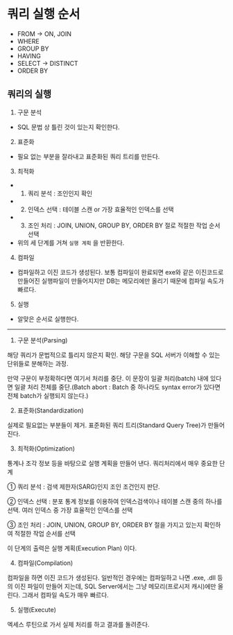 # 쿼리 실행 순서

- FROM -> ON, JOIN
- WHERE
- GROUP BY
- HAVING
- SELECT -> DISTINCT
- ORDER BY

## 쿼리의 실행

1. 구문 분석
 - SQL 문법 상 틀린 것이 있는지 확인한다.
2. 표준화
 - 필요 없는 부분을 잘라내고 표준화된 쿼리 트리를 만든다.
3. 최적화
 - 1. 쿼리 분석 : 조인인지 확인
 - 2. 인덱스 선택 : 테이블 스캔 or 가장 효율적인 인덱스를 선택
 - 3. 조인 처리 : JOIN, UNION, GROUP BY, ORDER BY 절로 적절한 작업 순서 선택
 - 위의 세 단계를 거쳐 `실행 계획` 을 반환한다.
4. 컴파일
 - 컴파일하고 이진 코드가 생성된다. 보통 컴파일이 완료되면 exe와 같은 이진코드로 만들어진 실행파일이 만들어지지만 DB는 메모리에만 올리기 때문에 컴파일 속도가 빠르다.
5. 실행
 - 알맞은 순서로 실행한다.
 
--- 

1. 구문 분석(Parsing)

해당 쿼리가 문법적으로 틀리지 않은지 확인. 해당 구문을 SQL 서버가 이해할 수 있는 단위들로 분해하는 과정.

만약 구문이 부정확하다면 여기서 처리를 중단. 이 문장이 일괄 처리(batch) 내에 있다면 일괄 처리 전체를 중단.(Batch abort : Batch 중 하나라도 syntax error가 있다면 전체 batch가 실행되지 않는다.)

2. 표준화(Standardization)

실제로 필요없는 부분들이 제거. 표준화된 쿼리 트리(Standard Query Tree)가 만들어 진다.

3. 최적화(Optimization)

통계나 조각 정보 등을 바탕으로 실행 계획을 만들어 낸다. 쿼리처리에서 매우 중요한 단계

① 쿼리 분석 : 검색 제한자(SARG)인지 조인 조건인지 판단.

② 인덱스 선택 : 분포 통계 정보를 이용하여 인덱스검색이나 테이블 스캔 중의 하나를 선택. 여러 인덱스 중 가장 효율적인 인덱스를 선택

③ 조인 처리 : JOIN, UNION, GROUP BY, ORDER BY 절을 가지고 있는지 확인하여 적절한 작업 순서를 선택

이 단계의 출력은 실행 계획(Execution Plan) 이다.

4. 컴파일(Compilation)

컴파일을 하면 이진 코드가 생성된다. 일반적인 경우에는 컴파일하고 나면 .exe, .dll 등의 이진 파일이 만들어 지는데, SQL Server에서는 그냥 메모리(프로시저 캐시)에만 올린다. 그래서 컴파일 속도가 매우 빠르다.

5. 실행(Execute)

엑세스 루틴으로 가서 실제 처리를 하고 결과를 돌려준다.
